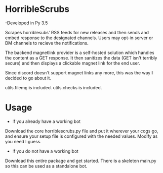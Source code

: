 # HorribleScrubs

-Developed in Py 3.5

Scrapes horriblesubs' RSS feeds for new releases and then sends and embed response to the designated channels.
Users may opt-in server or DM channels to recieve the notifications.

The backend magnetlink provider is a self-hosted solution which handles the content as a GET response.
It then sanitizes the data (GET isn't terribly secure) and then displays a clickable magnet link for the end user.

Since discord doesn't support magnet links any more, this was the way I decided to go about it.

utils.filemg is included.
utils.checks is included.

# Usage

* If you already have a working bot

Download the core horriblescrubs.py file and put it wherever your cogs go, and ensure your setup file is configured with the needed values. Modify as you need I guess.

* If you do not have a working bot

Download this entire package and get started. There is a skeleton main.py so this can be used as a standalone bot.